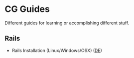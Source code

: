 # CG Guides

Different guides for learning or accomplishing different stuff.

## Rails

* Rails Installation (Linux/Windows/OSX) ([DE](rails/installation.de.md))
